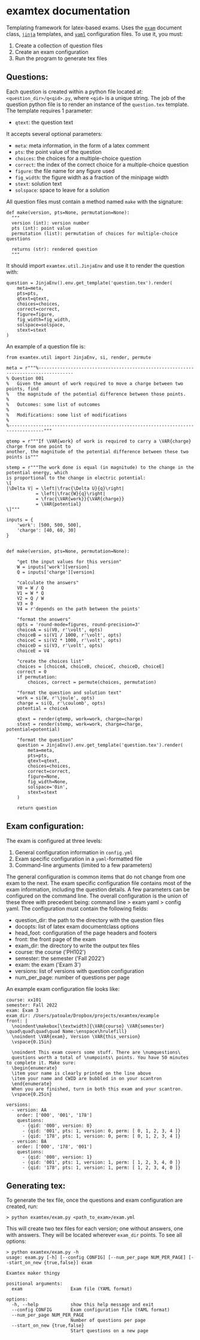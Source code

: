 examtex documentation
======================

Templating framework for latex-based exams. Uses the [`exam`](https://ctan.org/pkg/exam?lang=en) document class, 
[`jinja`](https://pypi.org/project/Jinja2/) templates, and [`yaml`](https://yaml.org) configuration files.
To use it, you must:
1. Create a collection of question files
2. Create an exam configuration
3. Run the program to generate tex files

## Questions:

Each question is created within a python file located at: `<question_dir>/q<qid>.py`, where `<qid>` is a 
unique string. The job of the question python file is to render an instance of the `question.tex` template. 
The template requires 1 parameter:
- `qtext`: the question text

It accepts several optional parameters:
- `meta`: meta information, in the form of a latex comment
- `pts`: the point value of the question
- `choices`: the choices for a multiple-choice question
- `correct`: the index of the correct choice for a multiple-choice question
- `figure`: the file name for any figure used
- `fig_width`: the figure width as a fraction of the minipage width
- `stext`: solution text
- `solspace`: space to leave for a solution

All question files must contain a method named `make` with the signature:

    def make(version, pts=None, permutation=None):
      """
      version (int): version number
      pts (int): point value
      permutation (list): permutation of choices for multiple-choice questions
      
      returns (str): rendered question
      """

It should import `examtex.util.JinjaEnv` and use it to render the question with:

    question = JinjaEnv().env.get_template('question.tex').render(
        meta=meta,
        pts=pts,
        qtext=qtext,
        choices=choices,
        correct=correct,
        figure=figure,
        fig_width=fig_width,
        solspace=solspace,
        stext=stext
    )

An example of a question file is:

    from examtex.util import JinjaEnv, si, render, permute

    meta = r"""%-----------------------------------------------------------------------------------
    % Question 001
    %   Given the amount of work required to move a charge between two points, find
    %   the magnitude of the potential difference between those points.
    %
    %   Outcomes: some list of outcomes
    %   
    %   Modifications: some list of modifications
    %
    %-----------------------------------------------------------------------------------"""

    qtemp = r"""If \VAR{work} of work is required to carry a \VAR{charge} charge from one point to 
    another, the magnitude of the potential difference between these two points is"""

    stemp = r"""The work done is equal (in magnitude) to the change in the potential energy, which 
    is proportional to the change in electric potential:
    \[
    |\Delta V| = \left|\frac{\Delta U}{q}\right| 
               = \left|\frac{W}{q}\right| 
               = \frac{\VAR{work}}{\VAR{charge}} 
               = \VAR{potential}
    \]"""

    inputs = {
        'work': [500, 500, 500],
        'charge': [40, 60, 30]
    }


    def make(version, pts=None, permutation=None):

        "get the input values for this version"
        W = inputs['work'][version]
        Q = inputs['charge'][version]

        "calculate the answers"
        V0 = W / Q
        V1 = W * Q
        V2 = Q / W
        V3 = 0
        V4 = r'depends on the path between the points'

        "format the answers"
        opts = 'round-mode=figures, round-precision=3'
        choiceA = si(V0, r'\volt', opts)
        choiceB = si(V1 / 1000, r'\volt', opts)
        choiceC = si(V2 * 1000, r'\volt', opts)
        choiceD = si(V3, r'\volt', opts)
        choiceE = V4

        "create the choices list"
        choices = [choiceA, choiceB, choiceC, choiceD, choiceE]
        correct = 0
        if permutation:
            choices, correct = permute(choices, permutation)

        "format the question and solution text"
        work = si(W, r'\joule', opts)
        charge = si(Q, r'\coulomb', opts)
        potential = choiceA

        qtext = render(qtemp, work=work, charge=charge)
        stext = render(stemp, work=work, charge=charge, potential=potential)

        "format the question"
        question = JinjaEnv().env.get_template('question.tex').render(
            meta=meta,
            pts=pts,
            qtext=qtext,
            choices=choices,
            correct=correct,
            figure=None,
            fig_width=None,
            solspace='0in',
            stext=stext
        )

        return question


## Exam configuration:

The exam is configured at three levels:
1. General configuration information in `config.yml`
2. Exam specific configuration in a `yaml`-formatted file
3. Command-line arguments (limited to a few parameters)

The general configuration is common items that do not change from one exam to the next. The exam specific
configuration file contains most of the exam information, including the question details. A few parameters
can be configured on the command line. The overall configuration is the union of these three with precedent
being: command line > exam yaml > config yaml. The configuration must contain the following fields:
- question_dir: the path to the directory with the question files
- docopts: list of latex exam documentclass options
- head_foot: configuration of the page headers and footers
- front: the front page of the exam
- exam_dir: the directory to write the output tex files
- course: the course ('PH102')
- semester: the semester ('Fall 2022')
- exam: the exam ('Exam 3')
- versions: list of versions with question configuration
- num_per_page: number of questions per page

An example exam configuration file looks like:

    course: xx101
    semester: Fall 2022
    exam: Exam 3
    exam_dir: /Users/patoale/Dropbox/projects/examtex/example
    front: |
      \noindent\makebox[\textwidth]{\VAR{course} \VAR{semester} \quad\quad\quad\quad Name:\enspace\hrulefill}
      \noindent \VAR{exam}, Version \VAR{this_version}
      \vspace{0.15in}
  
      \noindent This exam covers some stuff. There are \numquestions\ 
      questions worth a total of \numpoints\ points. You have 50 minutes to complete it. Make sure:
      \begin{enumerate}
      \item your name is clearly printed on the line above
      \item your name and CWID are bubbled in on your scantron
      \end{enumerate}
      When you are finished, turn in both this exam and your scantron.
      \vspace{0.25in}
  
    versions:
      - version: AA
        order: ['000', '001', '178']
        questions:
          - {qid: '000', version: 0}
          - {qid: '001', pts: 1, version: 0, perm: [ 0, 1, 2, 3, 4 ]}
          - {qid: '178', pts: 1, version: 0, perm: [ 0, 1, 2, 3, 4 ]}
      - version: BA
        order: ['000', '178', '001']
        questions:
          - {qid: '000', version: 1}
          - {qid: '001', pts: 1, version: 1, perm: [ 1, 2, 3, 4, 0 ]}
          - {qid: '178', pts: 1, version: 1, perm: [ 1, 2, 3, 4, 0 ]}


## Generating tex:

To generate the tex file, once the questions and exam configuration are created, run:

    > python examtex/exam.py <path_to_exam>/exam.yml

This will create two tex files for each version; one without answers, one with answers. They will be located 
wherever `exam_dir` points. To see all options:

    > python examtex/exam.py -h
    usage: exam.py [-h] [--config CONFIG] [--num_per_page NUM_PER_PAGE] [--start_on_new {true,false}] exam

    Examtex maker thingy

    positional arguments:
      exam                  Exam file (YAML format)

    options:
      -h, --help            show this help message and exit
      --config CONFIG       Exam configuration file (YAML format)
      --num_per_page NUM_PER_PAGE
                            Number of questions per page
      --start_on_new {true,false}
                            Start questions on a new page
